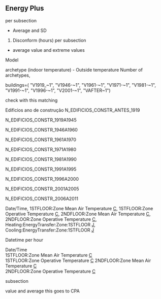 ## Energy Plus
per subsection
* Average and SD
1) Disconform (hours) per subsection
* average value and extreme values

Model

archetype (indoor temperature) - Outside temperature
Number of archetypes, 

buildings=(
"V1919_~1",
"V1946-~1",
"V1961-~1",
"V1971-~1",
"V1981-~1",
"V1991-~1",
"V1996-~1",
"V2001-~1",
"VAFTER~1") 

check with this matching

Edificios ano de construção
N_EDIFICIOS_CONSTR_ANTES_1919

N_EDIFICIOS_CONSTR_1919A1945

N_EDIFICIOS_CONSTR_1946A1960

N_EDIFICIOS_CONSTR_1961A1970

N_EDIFICIOS_CONSTR_1971A1980

N_EDIFICIOS_CONSTR_1981A1990

N_EDIFICIOS_CONSTR_1991A1995

N_EDIFICIOS_CONSTR_1996A2000

N_EDIFICIOS_CONSTR_2001A2005

N_EDIFICIOS_CONSTR_2006A2011

Date/Time,
1STFLOOR:Zone Mean Air Temperature [C](Hourly),
1STFLOOR:Zone Operative Temperature [C](Hourly),
2NDFLOOR:Zone Mean Air Temperature [C](Hourly),
2NDFLOOR:Zone Operative Temperature [C](Hourly),
Heating:EnergyTransfer:Zone:1STFLOOR [J](RunPeriod),
Cooling:EnergyTransfer:Zone:1STFLOOR [J](RunPeriod) 

Datetime per hour

Date/Time	
1STFLOOR:Zone Mean Air Temperature [C](Hourly)	
1STFLOOR:Zone Operative Temperature [C](Hourly)	
2NDFLOOR:Zone Mean Air Temperature [C](Hourly)	
2NDFLOOR:Zone Operative Temperature [C](Hourly)




subsection

value and average
this goes to CPA
